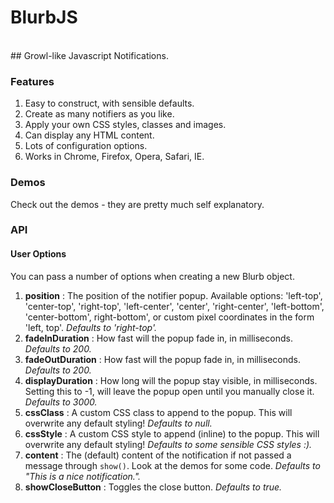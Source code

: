 # BlurbJS

<br>
## Growl-like Javascript Notifications.

### Features 
1. Easy to construct, with sensible defaults. 
2. Create as many notifiers as you like. 
3. Apply your own CSS styles, classes and images.
4. Can display any HTML content.
5. Lots of configuration options.
6. Works in Chrome, Firefox, Opera, Safari, IE.

### Demos
Check out the demos - they are pretty much self explanatory.

### API

#### User Options
You can pass a number of options when creating a new Blurb object.

1. **position** : The position of the notifier popup. 
                Available options: 'left-top', 'center-top', 'right-top', 'left-center', 'center', 'right-center', 'left-bottom', 'center-bottom', right-bottom', or 
                custom pixel coordinates in the form 'left, top'. _Defaults to 'right-top'._
2. **fadeInDuration** : How fast will the popup fade in, in milliseconds. _Defaults to 200._
3. **fadeOutDuration** : How fast will the popup fade in, in milliseconds. _Defaults to 200._
4. **displayDuration** : How long will the popup stay visible, in milliseconds. Setting this to -1, will leave the popup open until you manually close it. _Defaults to 3000._
5. **cssClass** : A custom CSS class to append to the popup. This will overwrite any default styling! _Defaults to null._
6. **cssStyle** : A custom CSS style to append (inline) to the popup. This will overwrite any default styling! _Defaults to some sensible CSS styles :)._
7. **content** : The (default) content of the notification if not passed a message through `show()`. Look at the demos for some code. _Defaults to "This is a nice notification."._
8. **showCloseButton** : Toggles the close button. _Defaults to true._